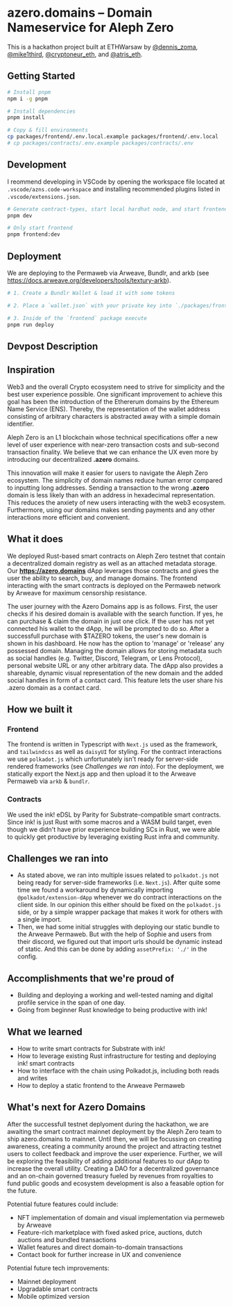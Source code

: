 # azero.domains – Domain Nameservice for Aleph Zero

This is a hackathon project built at ETHWarsaw by [@dennis_zoma](https://twitter.com/dennis_zoma), [@mike1third](https://twitter.com/mike1third), [@cryptoneur_eth](https://twitter.com/cryptoneur_eth), and [@atris_eth](https://twitter.com/atris_eth).

## Getting Started

```bash
# Install pnpm
npm i -g pnpm

# Install dependencies
pnpm install

# Copy & fill environments
cp packages/frontend/.env.local.example packages/frontend/.env.local
# cp packages/contracts/.env.example packages/contracts/.env
```

## Development

I reommend developing in VSCode by opening the workspace file located at `.vscode/azns.code-workspace` and installing recommended plugins listed in `.vscode/extensions.json`.

```bash
# Generate contract-types, start local hardhat node, and start frontend with turborepo
pnpm dev

# Only start frontend
pnpm frontend:dev
```

## Deployment

We are deploying to the Permaweb via Arweave, Bundlr, and arkb (see https://docs.arweave.org/developers/tools/textury-arkb).

```bash
# 1. Create a Bundlr Wallet & load it with some tokens

# 2. Place a `wallet.json` with your private key into `./packages/frontend/`

# 3. Inside of the `frontend` package execute
pnpm run deploy
```

## Devpost Description

## Inspiration

Web3 and the overall Crypto ecosystem need to strive for simplicity and the best user experience possible. One significant improvement to achieve this goal has been the introduction of the Ethererum domains by the Ethereum Name Service (ENS). Thereby, the representation of the wallet address consisting of arbitrary characters is abstracted away with a simple domain identifier.

Aleph Zero is an L1 blockchain whose technical specifications offer a new level of user experience with near-zero transaction costs and sub-second transaction finality. We believe that we can enhance the UX even more by introducing our decentralized **.azero** domains.

This innovation will make it easier for users to navigate the Aleph Zero ecosystem. The simplicity of domain names reduce human error compared to inputting long addresses. Sending a transaction to the wrong **.azero** domain is less likely than with an address in hexadecimal representation. This reduces the anxiety of new users interacting with the web3 ecosystem. Furthermore, using our domains makes sending payments and any other interactions more efficient and convenient.

## What it does

We deployed Rust-based smart contracts on Aleph Zero testnet that contain a decentralized domain registry as well as an attached metadata storage. Our **https://azero.domains** dApp leverages those contracts and gives the user the ability to search, buy, and manage domains. The frontend interacting with the smart contracts is deployed on the Permaweb network by Arweave for maximum censorship resistance.

The user journey with the Azero Domains app is as follows. First, the user checks if his desired domain is available with the search function. If yes, he can purchase & claim the domain in just one click. If the user has not yet connected his wallet to the dApp, he will be prompted to do so. After a successfull purchase with $TAZERO tokens, the user's new domain is shown in his dashboard. He now has the option to 'manage' or 'release' any possessed domain. Managing the domain allows for storing metadata such as social handles (e.g. Twitter, Discord, Telegram, or Lens Protocol), personal website URL or any other arbitrary data. The dApp also provides a shareable, dynamic visual representation of the new domain and the added social handles in form of a contact card. This feature lets the user share his .azero domain as a contact card.

## How we built it

### Frontend

The frontend is written in Typescript with `Next.js` used as the framework, and `tailwindcss` as well as `daisyUI` for styling. For the contract interactions we use `polkadot.js` which unfortunately isn't ready for server-side rendered frameworks (see _Challenges we ran into_). For the deployment, we statically export the Next.js app and then upload it to the Arweave Permaweb via `arkb` & `bundlr`.

### Contracts

We used the ink! eDSL by Parity for Substrate-compatible smart contracts. Since ink! is just Rust with some macros and a WASM build target, even though we didn't have prior experience building SCs in Rust, we were able to quickly get productive by leveraging existing Rust infra and community.

## Challenges we ran into

- As stated above, we ran into multiple issues related to `polkadot.js` not being ready for server-side frameworks (i.e. `Next.js`). After quite some time we found a workaround by dynamically importing `@polkadot/extension-dApp` whenever we do contract interactions on the client side. In our opinion this either should be fixed on the `polkadot.js` side, or by a simple wrapper package that makes it work for others with a single import.
- Then, we had some initial struggles with deploying our static bundle to the Arweave Permaweb. But with the help of Sophie and users from their discord, we figured out that import urls should be dynamic instead of static. And this can be done by adding `assetPrefix: './'` in the config.

## Accomplishments that we're proud of

- Building and deploying a working and well-tested naming and digital profile service in the span of one day.
- Going from beginner Rust knowledge to being productive with ink!

## What we learned

- How to write smart contracts for Substrate with ink!
- How to leverage existing Rust infrastructure for testing and deploying ink! smart contracts
- How to interface with the chain using Polkadot.js, including both reads and writes
- How to deploy a static frontend to the Arweave Permaweb

## What's next for Azero Domains

After the successfull testnet deplyoment during the hackathon, we are awaiting the smart contract mainnet deployment by the Aleph Zero team to ship azero.domains to mainnet. Until then, we will be focussing on creating awareness, creating a community around the project and attracting testnet users to collect feedback and improve the user experience. Further, we will be exploring the feasibility of adding additional features to our dApp to increase the overall utility. Creating a DAO for a decentralized governance and an on-chain governed treasury fueled by revenues from royalties to fund public goods and ecosystem development is also a feasable option for the future.

Potential future features could include:

- NFT implementation of domain and visual implementation via permeweb by Arweave
- Feature-rich marketplace with fixed asked price, auctions, dutch auctions and bundled transactions
- Wallet features and direct domain-to-domain transactions
- Contact book for further increase in UX and convenience

Potential future tech improvements:

- Mainnet deployment
- Upgradable smart contracts
- Mobile optimized version
